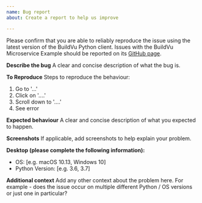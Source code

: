 ```yaml
---
name: Bug report
about: Create a report to help us improve

---
```


Please confirm that you are able to reliably reproduce the issue using the latest version of the BuildVu Python client. Issues with the BuildVu Microservice Example should be reported on its [GitHub page](https://github.com/idrsolutions/buildvu-microservice-example/issues).

**Describe the bug**
A clear and concise description of what the bug is.

**To Reproduce**
Steps to reproduce the behaviour:
1. Go to '...'
2. Click on '....'
3. Scroll down to '....'
4. See error

**Expected behaviour**
A clear and concise description of what you expected to happen.

**Screenshots**
If applicable, add screenshots to help explain your problem.

**Desktop (please complete the following information):**
 - OS: [e.g. macOS 10.13, Windows 10]
 - Python Version: [e.g. 3.6, 3.7]

**Additional context**
Add any other context about the problem here.
For example - does the issue occur on multiple different Python / OS versions or just one in particular?
